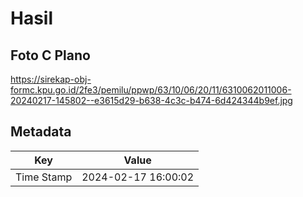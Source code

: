 # Hasil

## Foto C Plano

https://sirekap-obj-formc.kpu.go.id/2fe3/pemilu/ppwp/63/10/06/20/11/6310062011006-20240217-145802--e3615d29-b638-4c3c-b474-6d424344b9ef.jpg


## Metadata

| Key        | Value               |
| ---------- | ------------------- |
| Time Stamp | 2024-02-17 16:00:02 |



